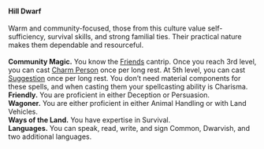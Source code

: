 #### Hill Dwarf

Warm and community-focused, those from this culture value self-sufficiency, survival skills, and strong familial ties.
Their practical nature makes them dependable and resourceful.
\
\
**Community Magic.**
You know the [Friends](#Friends_friends) cantrip.
Once you reach 3rd level, you can cast [Charm Person](#Charm_Person_charm_person) once per long rest.
At 5th level, you can cast [Suggestion](#Suggestion_suggestion) once per long rest.
You don’t need material components for these spells, and when casting them your spellcasting ability is Charisma.
\
**Friendly.**
You are proficient in either Deception or Persuasion.
\
**Wagoner.**
You are either proficient in either Animal Handling or with Land Vehicles.
\
**Ways of the Land.**
You have expertise in Survival.
\
**Languages.**
You can speak, read, write, and sign Common, Dwarvish, and two additional languages.
